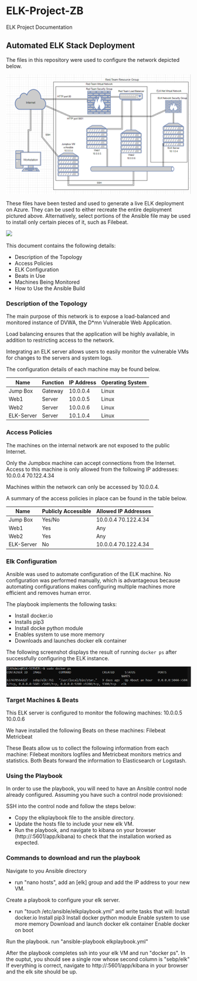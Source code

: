 # ELK-Project-ZB
ELK Project Documentation 
## Automated ELK Stack Deployment

The files in this repository were used to configure the network depicted below.

![1](https://github.com/Zbrown981/ELK-Project-ZB/blob/main/Diagrams/ELK%20Network%20Diagram.PNG)

These files have been tested and used to generate a live ELK deployment on Azure. They can be used to either recreate the entire deployment pictured above. Alternatively, select portions of the Ansible file may be used to install only certain pieces of it, such as Filebeat.

![](ELK-Project-ZB/Ansible)

This document contains the following details:
- Description of the Topology
- Access Policies
- ELK Configuration
- Beats in Use
- Machines Being Monitored
- How to Use the Ansible Build


### Description of the Topology

The main purpose of this network is to expose a load-balanced and monitored instance of DVWA, the D*mn Vulnerable Web Application.

Load balancing ensures that the application will be highly available, in addition to restricting access to the network.

Integrating an ELK server allows users to easily monitor the vulnerable VMs for changes to the servers and system logs.

The configuration details of each machine may be found below.

| Name      | Function | IP Address | Operating System |
|-----------|----------|------------|------------------|
| Jump Box  | Gateway  | 10.0.0.4   | Linux            |
| Web1      | Server   | 10.0.0.5   | Linux            |
| Web2      | Server   | 10.0.0.6   | Linux            |
| ELK-Server| Server   | 10.1.0.4   | Linux            |

### Access Policies

The machines on the internal network are not exposed to the public Internet. 

Only the Jumpbox machine can accept connections from the Internet. Access to this machine is only allowed from the following IP addresses:
10.0.0.4
70.122.4.34

Machines within the network can only be accessed by 10.0.0.4.

A summary of the access policies in place can be found in the table below.

| Name       | Publicly Accessible | Allowed IP Addresses |
|------------|---------------------|----------------------|
| Jump Box   | Yes/No              | 10.0.0.4 70.122.4.34 |
| Web1       | Yes                 | Any                  |
| Web2       | Yes                 | Any                  |
| ELK-Server | No                  | 10.0.0.4 70.122.4.34 |


### Elk Configuration

Ansible was used to automate configuration of the ELK machine. No configuration was performed manually, which is advantageous because automating configurations makes configuring multiple machines more efficient and removes human error.

The playbook implements the following tasks:
- Install docker.io
- Installs pip3
- Install docke python module
- Enables system to use more memory
- Downloads and launches docker elk container 

The following screenshot displays the result of running `docker ps` after successfully configuring the ELK instance.

![](Images/ELK-Docker-ps.png)

### Target Machines & Beats
This ELK server is configured to monitor the following machines:
10.0.0.5
10.0.0.6

We have installed the following Beats on these machines:
Filebeat 
Metricbeat

These Beats allow us to collect the following information from each machine:
Filebeat monitors logfiles and Metricbeat monitors metrics and statistics. Both Beats forward the information to Elasticsearch or Logstash.

### Using the Playbook
In order to use the playbook, you will need to have an Ansible control node already configured. Assuming you have such a control node provisioned: 

SSH into the control node and follow the steps below:
- Copy the elkplaybook file to the ansible directory.
- Update the hosts file to include your new elk VM.
- Run the playbook, and navigate to kibana on your browser (http://<elk-server-ip>:5601/app/kibana) to check that the installation worked as expected. 

### Commands to download and run the playbook

 Navigate to you Ansible directory
- run "nano hosts", add an [elk] group and add the IP address to your new VM.

 Create a playbook to configure your elk server.
- run "touch /etc/ansible/elkplaybook.yml" and write tasks that will:
   Install docker.io
   Install pip3
   Install docker python module
   Enable system to use more memory
   Download and launch docker elk container
   Enable docker on boot
 
Run the playbook.
  run "ansible-playbook elkplaybook.yml"

 After the playbook completes ssh into your elk VM and run "docker ps". In the ouptut, you should see a single row whose second column is "sebp/elk"
If everything is correct, navigate to http://<elk-server-ip>:5601/app/kibana in your browser and the elk site should be up.
